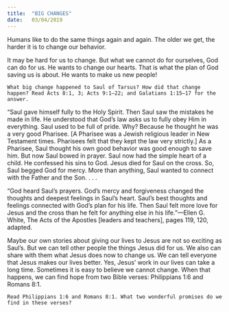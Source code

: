 ```yaml
---
title:  "BIG CHANGES"
date:   03/04/2019
---
```


Humans like to do the same things again and again. The older we get, the harder it is to change our behavior.

It may be hard for us to change. But what we cannot do for ourselves, God can do for us. He wants to change our hearts. That is what the plan of God saving us is about. He wants to make us new people!

`What big change happened to Saul of Tarsus? How did that change happen? Read Acts 8:1, 3; Acts 9:1–22; and Galatians 1:15–17 for the answer.`

“Saul gave himself fully to the Holy Spirit. Then Saul saw the mistakes he made in life. He understood that God’s law asks us to fully obey Him in everything. Saul used to be full of pride. Why? Because he thought he was a very good Pharisee. [A Pharisee was a Jewish religious leader in New Testament times. Pharisees felt that they kept the law very strictly.] As a Pharisee, Saul thought his own good behavior was good enough to save him. But now Saul bowed in prayer. Saul now had the simple heart of a child. He confessed his sins to God. Jesus died for Saul on the cross. So, Saul begged God for mercy. More than anything, Saul wanted to connect with the Father and the Son. . . .

“God heard Saul’s prayers. God’s mercy and forgiveness changed the thoughts and deepest feelings in Saul’s heart. Saul’s best thoughts and feelings connected with God’s plan for his life. Then Saul felt more love for Jesus and the cross than he felt for anything else in his life.”—Ellen G. White, The Acts of the Apostles [leaders and teachers], pages 119, 120, adapted.

Maybe our own stories about giving our lives to Jesus are not so exciting as Saul’s. But we can tell other people the things Jesus did for us. We also can share with them what Jesus does now to change us. We can tell everyone that Jesus makes our lives better. Yes, Jesus’ work in our lives can take a long time. Sometimes it is easy to believe we cannot change. When that happens, we can find hope from two Bible verses: Philippians 1:6 and Romans 8:1.

`Read Philippians 1:6 and Romans 8:1. What two wonderful promises do we find in these verses?`
